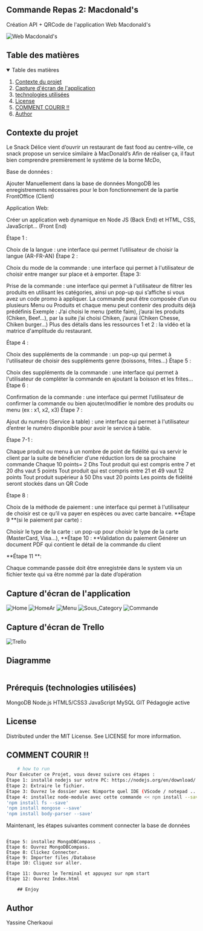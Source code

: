## Commande Repas 2: Macdonald's

Création API + QRCode de l'application Web Macdonald's

![Web Macdonald's](https://github.com/YassineCherkaoui/Application_Web_Macdonald/blob/main/ScreenShot/titel.jpg)

## Table des matières

<!-- TABLE OF CONTENTS -->
<details open="open">
  <summary>Table des matières</summary>
  <ol>
    <li>
      <a href="#Contexte-du-projet">Contexte du projet</a>
    </li>
    <li><a href="#Capture-d'écran-de-l'application">Capture d'écran de l'application</a></li>
    <li><a href="#technologies-utilisées">technologies utilisées</a></li>
    <li><a href="#license">License</a></li>
    <li><a href="#COMMENT-COURIR">COMMENT COURIR !!</a></li>
    <li><a href="#Author">Author</a></li>
  </ol>
</details>

## Contexte du projet

Le Snack Délice vient d’ouvrir un restaurant de fast food au centre-ville, ce snack propose un service similaire à MacDonald’s Afin de réaliser ça, il faut bien comprendre premièrement le système de la borne McDo,

Base de données :

Ajouter Manuellement dans la base de données MongoDB les enregistrements nécessaires pour le bon fonctionnement de la partie FrontOffice (Client)

Application Web:

Créer un application web dynamique en Node JS (Back End) et HTML, CSS, JavaScript... (Front End)

Étape 1 :

Choix de la langue : une interface qui permet l’utilisateur de choisir la langue (AR-FR-AN) Étape 2 :

Choix du mode de la commande : une interface qui permet à l'utilisateur de choisir entre manger sur place et à emporter. Étape 3:

Prise de la commande : une interface qui permet à l'utilisateur de filtrer les produits en utilisant les catégories, ainsi un pop-up qui s’affiche si vous avez un code promo à appliquer. La commande peut être composée d’un ou plusieurs Menu ou Produits et chaque menu peut contenir des produits déjà prédéfinis Exemple : J’ai choisi le menu (petite faim), j’aurai les produits (Chiken, Beef…), par la suite j’ai choisi Chiken, j’aurai (Chiken Chesse, Chiken burger…) Plus des détails dans les ressources 1 et 2 : la vidéo et la matrice d'amplitude du restaurant.

Étape 4 :

Choix des suppléments de la commande : un pop-up qui permet à l'utilisateur de choisir des suppléments genre (boissons, frites…) Étape 5 :

Choix des suppléments de la commande : une interface qui permet à l'utilisateur de compléter la commande en ajoutant la boisson et les frites… Étape 6 :

Confirmation de la commande : une interface qui permet l’utilisateur de confirmer la commande ou bien ajouter/modifier le nombre des produits ou menu (ex : x1, x2, x3) Étape 7 :

Ajout du numéro (Service à table) : une interface qui permet à l'utilisateur d’entrer le numéro disponible pour avoir le service à table.

Étape 7-1 :

Chaque produit ou menu à un nombre de point de fidélité qui va servir le client par la suite de bénéficier d’une réduction lors de sa prochaine commande Chaque 10 points= 2 Dhs Tout produit qui est compris entre 7 et 20 dhs vaut 5 points Tout produit qui est compris entre 21 et 49 vaut 12 points Tout produit supérieur à 50 Dhs vaut 20 points Les points de fidélité seront stockés dans un QR Code

Étape 8 :

Choix de la méthode de paiement : une interface qui permet à l'utilisateur de choisir est ce qu’il va payer en espèces ou avec carte bancaire. **Étape 9 **(si le paiement par carte) :

Choisir le type de la carte : un pop-up pour choisir le type de la carte (MasterCard, Visa…), **Étape 10 : **Validation du paiement Générer un document PDF qui contient le détail de la commande du client

**Étape 11 **:

Chaque commande passée doit être enregistrée dans le system via un fichier texte qui va être nommé par la date d’opération

## Capture d'écran de l'application

![Home](https://github.com/YassineCherkaoui/Application_Web_Macdonald/blob/main/ScreenShot/Home.png)
![HomeAr](https://github.com/YassineCherkaoui/Application_Web_Macdonald/blob/main/ScreenShot/HomeAr.png)
![Menu](https://github.com/YassineCherkaoui/Application_Web_Macdonald/blob/main/ScreenShot/Menu.png)
![Sous_Category](https://github.com/YassineCherkaoui/Application_Web_Macdonald/blob/main/ScreenShot/Sous_Category.png)
![Commande](https://github.com/YassineCherkaoui/Application_Web_Macdonald/blob/main/ScreenShot/Commande.png)


## Capture d'écran de Trello

![Trello](https://github.com/YassineCherkaoui/Application_Web_Macdonald/blob/main/Trello/Trello.jpg)

## Diagramme

![]()

## Prérequis (technologies utilisées)

MongoDB
Node.js
HTML5/CSS3
JavaScript
MySQL
GIT
Pédagogie active

## License

Distributed under the MIT License. See LICENSE for more information.

## COMMENT COURIR !!

```bash
    # how to run
Pour Exécuter ce Projet, vous devez suivre ces étapes :
Étape 1: installé nodejs sur votre PC: https://nodejs.org/en/download/ .
Étape 2: Extraire le fichier.
Étape 3: Ouvrez le dossier avec Nimporte quel IDE (VScode / notepad .....)
Étape 4: installez node-module avec cette commande << npm install --save >>.
'npm install fs --save'
'npm install mongose --save'
'npm install body-parser --save'
```

Maintenant, les étapes suivantes comment connecter la base de données

```

Étape 5: installez MongoDBCompass .
Étape 6: Ouvrez MongoDBCompass.
Étape 8: Clickez Connecter.
Étape 9: Importer files /Database
Étape 10: Cliquez sur aller.

```

```
Étape 11: Ouvrez le Terminal et appuyez sur npm start
Étape 12: Ouvrez Index.html

    ## Enjoy

```


## Author

Yassine Cherkaoui

